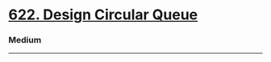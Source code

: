# [622. Design Circular Queue](https://leetcode.com/problems/design-circular-queue/)
### Medium
---
